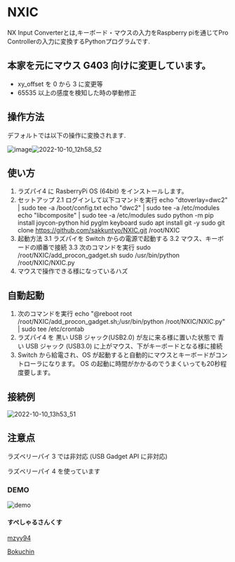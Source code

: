 # NXIC
NX Input Converterとは,キーボード・マウスの入力をRaspberry piを通じてPro Controllerの入力に変換するPythonプログラムです.
<!-- マウスの動きでジャイロ操作の他,ボトル・パブロ用の連打も実装しています. -->

## 本家を元にマウス G403 向けに変更しています。
- xy_offset を 0 から 3 に変更等
- 65535 以上の感度を検知した時の挙動修正

## 操作方法
デフォルトでは以下の操作に変換されます.

![image](https://user-images.githubusercontent.com/20591351/194798467-49783a53-4885-420e-9c14-cc8621d646ff.png)![2022-10-10_12h58_52](https://user-images.githubusercontent.com/20591351/194797893-f78976f2-d0f7-45a0-a9e1-5deb4ae73451.png)

## 使い方
1. ラズパイ4 に RasberryPi OS (64bit) をインストールします。
2. セットアップ
2.1 ログインして以下コマンドを実行
echo "dtoverlay=dwc2" | sudo tee -a /boot/config.txt
echo "dwc2" | sudo tee -a /etc/modules
echo "libcomposite" | sudo tee -a /etc/modules
sudo python -m pip install joycon-python hid pyglm keyboard
sudo apt install git -y
sudo git clone https://github.com/sakkuntyo/NXIC.git /root/NXIC
3. 起動方法
3.1 ラズパイを Switch からの電源で起動する
3.2 マウス、キーボードの順番で接続
3.3 次のコマンドを実行
sudo /root/NXIC/add_procon_gadget.sh
sudo /usr/bin/python /root/NXIC/NXIC.py
4. マウスで操作できる様になっているハズ

## 自動起動
1. 次のコマンドを実行
echo "@reboot root /root/NXIC/add_procon_gadget.sh;/usr/bin/python /root/NXIC/NXIC.py" | sudo tee /etc/crontab
2. ラズパイ4 を 黒い USB ジャック(USB2.0) が左に来る様に置いた状態で
青い USB ジャック (USB3.0) に上がマウス、下がキーボードとなる様に接続
3. Switch から給電され、OS が起動すると自動的にマウスとキーボードがコントローラになります。
OS の起動に時間がかかるのでうまくいっても20秒程度要します。

## 接続例
![2022-10-10_13h53_51](https://user-images.githubusercontent.com/20591351/194801434-8db6e71b-c764-47fd-9e91-8558aec67ea0.png)

## 注意点
ラズベリーパイ 3 では非対応 (USB Gadget API に非対応)

ラズベリーパイ 4 を使っています

### DEMO
![demo](https://cdn.discordapp.com/attachments/730426864442671154/960466699533029406/demo4.gif)
#### すぺしゃるさんくす
[mzyy94](https://www.mzyy94.com/blog/2020/03/20/nintendo-switch-pro-controller-usb-gadget/)

[Bokuchin](https://qiita.com/Bokuchin/items/7fee2c6a04c97dde29b4)
